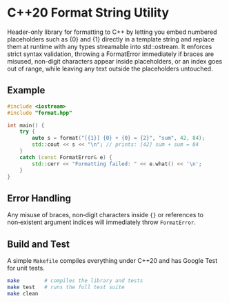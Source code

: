 # C++20 Format String Utility

Header-only library for formatting to C++ by letting you embed numbered placeholders such as {0} and {1} directly in a template string and replace them at runtime with any types streamable into std::ostream. It enforces strict syntax validation, throwing a FormatError immediately if braces are misused, non-digit characters appear inside placeholders, or an index goes out of range, while leaving any text outside the placeholders untouched.

## Example

```cpp
#include <iostream>
#include "format.hpp"

int main() {
    try {
        auto s = format("[{1}] {0} + {0} = {2}", "sum", 42, 84);
        std::cout << s << "\n"; // prints: [42] sum + sum = 84
    }
    catch (const FormatError& e) {
        std::cerr << "Formatting failed: " << e.what() << '\n';
    }
}
```

## Error Handling

Any misuse of braces, non‑digit characters inside `{}` or references to non‑existent argument indices will immediately throw `FormatError`.

## Build and Test

A simple `Makefile` compiles everything under C++20 and has Google Test for unit tests.

```bash
make        # compiles the library and tests
make test   # runs the full test suite
make clean  
```